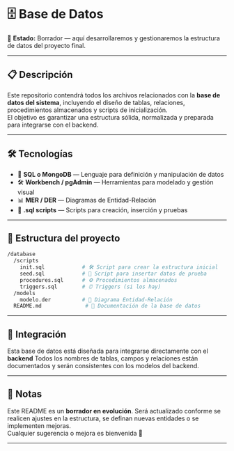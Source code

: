 # 🗄️ Base de Datos

📝 **Estado:** Borrador — aquí desarrollaremos y gestionaremos la estructura de datos del proyecto final.

---

## 📋 Descripción

Este repositorio contendrá todos los archivos relacionados con la **base de datos del sistema**, incluyendo el diseño de tablas, relaciones, procedimientos almacenados y scripts de inicialización.  
El objetivo es garantizar una estructura sólida, normalizada y preparada para integrarse con el backend.

---

## 🛠️ Tecnologías

- 🧱 **SQL o MongoDB** — Lenguaje para definición y manipulación de datos
- 🛠️ **Workbench / pgAdmin** — Herramientas para modelado y gestión visual
- 📊 **MER / DER** — Diagramas de Entidad-Relación
- 📄 **.sql scripts** — Scripts para creación, inserción y pruebas

---

## 📂 Estructura del proyecto

```bash
/database
  /scripts
    init.sql            # 🛠️ Script para crear la estructura inicial
    seed.sql            # 🌱 Script para insertar datos de prueba
    procedures.sql      # ⚙️ Procedimientos almacenados
    triggers.sql        # ⏰ Triggers (si los hay)
  /models
    modelo.der          # 🧬 Diagrama Entidad-Relación
  README.md              # 📘 Documentación de la base de datos
```

---

## 🔗 Integración

Esta base de datos está diseñada para integrarse directamente con el **backend**
Todos los nombres de tablas, campos y relaciones están documentados y serán consistentes con los modelos del backend.

---

## 📝 Notas

Este README es un **borrador en evolución**. Será actualizado conforme se realicen ajustes en la estructura, se definan nuevas entidades o se implementen mejoras.  
Cualquier sugerencia o mejora es bienvenida 🧩

---